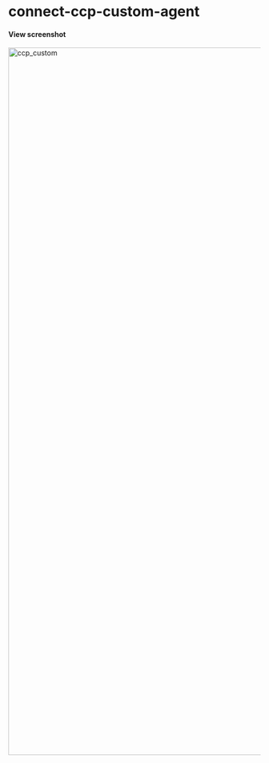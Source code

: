 # connect-ccp-custom-agent

#### View screenshot
<img width="1411" alt="ccp_custom" src="https://github.com/user-attachments/assets/d7c9b1a0-e021-408e-9cc8-f4ad443d70ce">
